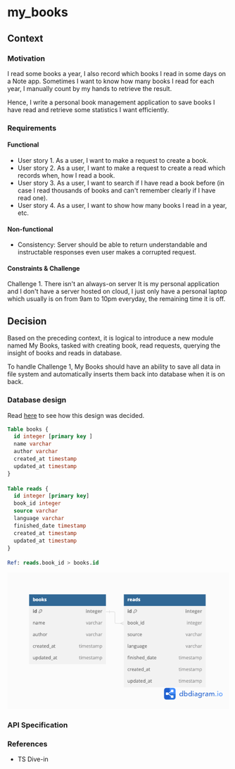 # my_books

## Context
### Motivation
I read some books a year, I also record which books I read in some days on a Note app. Sometimes I want to know how many books I read for each year, I manually count by my hands to retrieve the result. 

Hence, I write a personal book management application to save books I have read and retrieve some statistics I want efficiently. 

### Requirements
#### Functional

- User story 1. As a user, I want to make a request to create a book.
- User story 2. As a user, I want to make a request to create a read which records when, how I read a book.
- User story 3. As a user, I want to search if I have read a book before (in case I read thousands of books and can't remember clearly if I have read one).
- User story 4. As a user, I want to show how many books I read in a year, etc.

#### Non-functional

- Consistency: Server should be able to return understandable and instructable responses even user makes a corrupted request. 

#### Constraints & Challenge
Challenge 1. There isn't an always-on server
It is my personal application and I don't have a server hosted on cloud, I just only have a personal laptop which usually is on from 9am to 10pm everyday, the remaining time it is off.

## Decision
Based on the preceding context, it is logical to introduce a new module named My Books, tasked with creating book, read requests, querying the insight of books and reads in database.

To handle Challenge 1, My Books should have an ability to save all data in file system and automatically inserts them back into database when it is on back.

### Database design
Read [here](database.md) to see how this design was decided.
```sql
Table books {
  id integer [primary key ]
  name varchar
  author varchar 
  created_at timestamp 
  updated_at timestamp
}

Table reads {
  id integer [primary key]
  book_id integer 
  source varchar
  language varchar
  finished_date timestamp 
  created_at timestamp
  updated_at timestamp 
}

Ref: reads.book_id > books.id 
```
![Schema](db-diagram.png)

### API Specification

### References

- TS Dive-in 